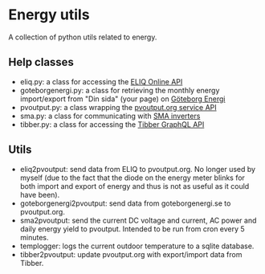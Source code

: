 # Energy utils

A collection of python utils related to energy.

## Help classes
- eliq.py: a class for accessing the
  [ELIQ Online API](https://my.eliq.se/knowledge/sv-SE/49-eliq-online/299-eliq-online-api)
- goteborgenergi.py: a class for retrieving the monthly energy import/export
  from "Din sida" (your page) on [Göteborg
  Energi](http://www.goteborgenergi.se/)
- pvoutput.py: a class wrapping the
  [pvoutput.org service API](http://pvoutput.org/help.html#api)
- sma.py: a class for communicating with [SMA inverters](http://www.sma.de/en/)
- tibber.py: a class for accessing the
  [Tibber GraphQL API](https://developer.tibber.com/docs/reference)

## Utils
- eliq2pvoutput: send data from ELIQ to pvoutput.org. No longer used by myself
  (due to the fact that the diode on the energy meter blinks for both import
  and export of energy and thus is not as useful as it could have been).
- goteborgenergi2pvoutput: send data from goteborgenergi.se to pvoutput.org.
- sma2pvoutput: send the current DC voltage and current, AC power and daily
  energy yield to pvoutput. Intended to be run from cron every 5 minutes.
- templogger: logs the current outdoor temperature to a sqlite database.
- tibber2pvoutput: update pvoutput.org with export/import data from Tibber.
